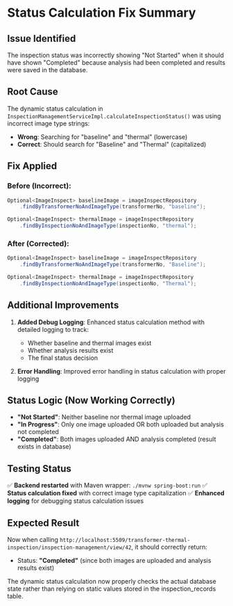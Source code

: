 # Status Calculation Fix Summary

## Issue Identified
The inspection status was incorrectly showing "Not Started" when it should have shown "Completed" because analysis had been completed and results were saved in the database.

## Root Cause
The dynamic status calculation in `InspectionManagementServiceImpl.calculateInspectionStatus()` was using incorrect image type strings:
- **Wrong**: Searching for "baseline" and "thermal" (lowercase)
- **Correct**: Should search for "Baseline" and "Thermal" (capitalized)

## Fix Applied

### Before (Incorrect):
```java
Optional<ImageInspect> baselineImage = imageInspectRepository
    .findByTransformerNoAndImageType(transformerNo, "baseline");

Optional<ImageInspect> thermalImage = imageInspectRepository
    .findByInspectionNoAndImageType(inspectionNo, "thermal");
```

### After (Corrected):
```java
Optional<ImageInspect> baselineImage = imageInspectRepository
    .findByTransformerNoAndImageType(transformerNo, "Baseline");

Optional<ImageInspect> thermalImage = imageInspectRepository
    .findByInspectionNoAndImageType(inspectionNo, "Thermal");
```

## Additional Improvements
1. **Added Debug Logging**: Enhanced status calculation method with detailed logging to track:
   - Whether baseline and thermal images exist
   - Whether analysis results exist
   - The final status decision
   
2. **Error Handling**: Improved error handling in status calculation with proper logging

## Status Logic (Now Working Correctly)
- **"Not Started"**: Neither baseline nor thermal image uploaded
- **"In Progress"**: Only one image uploaded OR both uploaded but analysis not completed
- **"Completed"**: Both images uploaded AND analysis completed (result exists in database)

## Testing Status
✅ **Backend restarted** with Maven wrapper: `./mvnw spring-boot:run`
✅ **Status calculation fixed** with correct image type capitalization
✅ **Enhanced logging** for debugging status calculation issues

## Expected Result
Now when calling `http://localhost:5509/transformer-thermal-inspection/inspection-management/view/42`, it should correctly return:
- Status: **"Completed"** (since both images are uploaded and analysis results exist)

The dynamic status calculation now properly checks the actual database state rather than relying on static values stored in the inspection_records table.